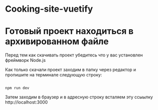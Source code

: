 # Cooking-site-vuetify
# Готовый проект находиться в архивированном файле

Перед тем как скачивать проект убедитесь что у вас установлен фреймворк Node.js

Как только скачали проект заходим в папку через редактор и пропишите на терминале следующую строку:
```npm

npm run dev

```
Затем заходим в браузер и в адресную строку всталяем эту ссыылку http://localhost:3000
